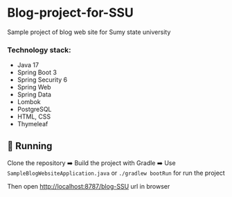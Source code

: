 # Blog-project-for-SSU
Sample project of blog web site for Sumy state university

### Technology stack:
- Java 17
- Spring Boot 3
- Spring Security 6
- Spring Web
- Spring Data
- Lombok
- PostgreSQL
- HTML, CSS
- Thymeleaf

## 🚀 Running
Clone the repository ➡️ Build the project with Gradle ➡️ Use `SampleBlogWebsiteApplication.java` or `./gradlew bootRun` for run the project

Then open [http://localhost:8787/blog-SSU](http://localhost:8787/blog-SSU) url in browser

